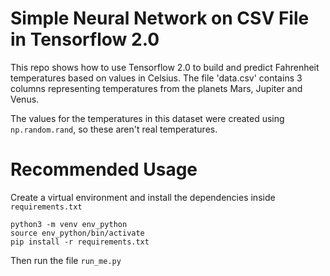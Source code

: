 # Simple Neural Network on CSV File in Tensorflow 2.0

This repo shows how to use Tensorflow 2.0 to build and predict Fahrenheit temperatures based on values in Celsius. The file 'data.csv' contains 3 columns representing temperatures from the planets Mars, Jupiter and Venus. 

The values for the temperatures in this dataset were created using `np.random.rand`, so these aren't real temperatures.

# Recommended Usage

Create a virtual environment and install the dependencies inside `requirements.txt`

```
python3 -m venv env_python
source env_python/bin/activate
pip install -r requirements.txt
```

Then run the file `run_me.py`